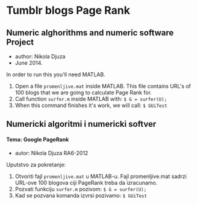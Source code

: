 # Tumblr blogs Page Rank

## Numeric alghorithms and numeric software Project

  - author: Nikola Djuza
  - June 2014.
  
In order to run this you'll need MATLAB.

  1. Open a file `promenljive.mat` inside MATLAB. This file contains URL's of 100 blogs
  that we are going to calculate Page Rank for.
  2. Call function `surfer.m` inside MATLAB with: ```$ G = surfer(U);```
  3. When this command finishes it's work, we will call: ```$ GUiTest```

## Numericki algoritmi i numericki softver

#### Tema: Google PageRank
	
  - autor: Nikola Djuza RA6-2012

Uputstvo za pokretanje:

  1. Otvoriti fajl `promenljive.mat` u MATLAB-u. Fajl promenljive.mat sadrzi URL-ove 100 blogova ciji PageRank treba da izracunamo.
  2. Pozvati funkciju `surfer.m` pozivom: ```$ G = surfer(U);```
  3. Kad se pozvana komanda izvrsi pozivamo: ```$ GUiTest```
